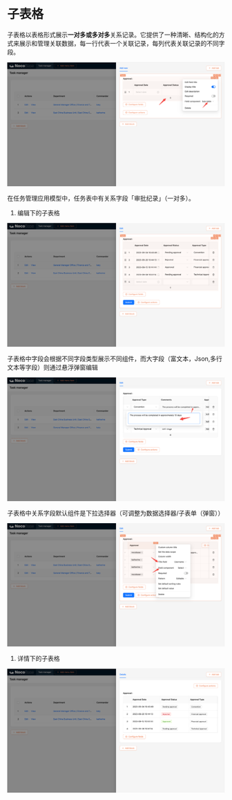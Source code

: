 # 子表格

子表格以表格形式展示**一对多或多对多**关系记录。它提供了一种清晰、结构化的方式来展示和管理关联数据，每一行代表一个关联记录，每列代表关联记录的不同字段。

![](./static/GgBUbe5ZIoT7ojxqV4Pcwz8gn5g.png)

在任务管理应用模型中，任务表中有关系字段「审批纪录」（一对多）。

1. 编辑下的子表格

![](./static/WJ45buLjoohisGx7uX2cBOJpnrg.png)

子表格中字段会根据不同字段类型展示不同组件，而大字段（富文本，Json,多行文本等字段）则通过悬浮弹窗编辑

![](./static/AwLMboMECoBBmIxBHcmcuT9xnAe.png)

子表格中关系字段默认组件是下拉选择器（可调整为数据选择器/子表单（弹窗））

![](./static/QDq8b1umdokplcxVwjFcmvecntb.png)

1. 详情下的子表格

![](./static/YGLGbcWiJo6tHcxY7jrcfKumnSh.png)
